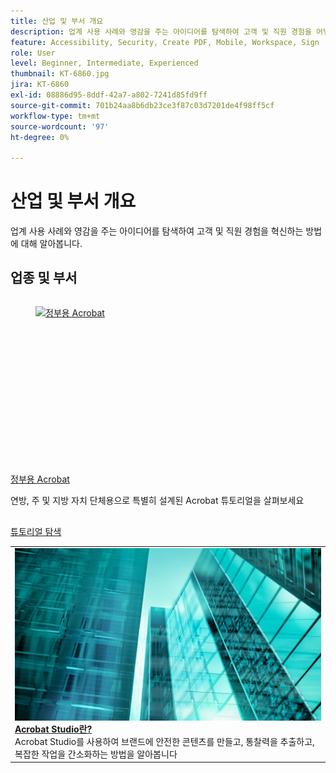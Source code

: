 ```yaml
---
title: 산업 및 부서 개요
description: 업계 사용 사례와 영감을 주는 아이디어를 탐색하여 고객 및 직원 경험을 어떻게 변화시킬 수 있는지 알아보십시오.
feature: Accessibility, Security, Create PDF, Mobile, Workspace, Sign
role: User
level: Beginner, Intermediate, Experienced
thumbnail: KT-6860.jpg
jira: KT-6860
exl-id: 08886d95-8ddf-42a7-a802-7241d85fd9ff
source-git-commit: 701b24aa8b6db23ce3f87c03d7201de4f98ff5cf
workflow-type: tm+mt
source-wordcount: '97'
ht-degree: 0%

---
```


# 산업 및 부서 개요

업계 사용 사례와 영감을 주는 아이디어를 탐색하여 고객 및 직원 경험을 혁신하는 방법에 대해 알아봅니다.

## 업종 및 부서

<!-- START CARDS HTML - DO NOT MODIFY BY HAND -->
<div class="columns">
    <div class="column is-half-tablet is-half-desktop is-one-third-widescreen" aria-label="Acrobat for government">
        <div class="card" style="height: 100%; display: flex; flex-direction: column; height: 100%;">
            <div class="card-image">
                <figure class="image x-is-16by9">
                    <a href="https://experienceleague.adobe.com/en/docs/document-cloud-learn/acrobat-learning/by-industry/gov/gov-overview" title="정부용 Acrobat" target="_self" rel="referrer">
                        <img class="is-bordered-r-small" src="https://experienceleague.adobe.com/en/docs/document-cloud-learn/acrobat-learning/by-industry/media_1abe687622f66d3337ba5f1e48f787f436753c3bc.png?width=400&format=webply&optimize=medium" alt="정부용 Acrobat"
                             style="width: 100%; aspect-ratio: 16 / 9; object-fit: cover; overflow: hidden; display: block; margin: auto;">
                    </a>
                </figure>
            </div>
            <div class="card-content is-padded-small" style="display: flex; flex-direction: column; flex-grow: 1; justify-content: space-between;">
                <div class="top-card-content">
                    <p class="headline is-size-6 has-text-weight-bold">
                        <a href="https://experienceleague.adobe.com/en/docs/document-cloud-learn/acrobat-learning/by-industry/gov/gov-overview" target="_self" rel="referrer" title="정부용 Acrobat">정부용 Acrobat</a>
                    </p>
                    <p class="is-size-6">연방, 주 및 지방 자치 단체용으로 특별히 설계된 Acrobat 튜토리얼을 살펴보세요</p>
                </div>
                <a href="https://experienceleague.adobe.com/en/docs/document-cloud-learn/acrobat-learning/by-industry/gov/gov-overview" target="_self" rel="referrer" class="spectrum-Button spectrum-Button--outline spectrum-Button--primary spectrum-Button--sizeM" style="align-self: flex-start; margin-top: 1rem;">
                    <span class="spectrum-Button-label has-no-wrap has-text-weight-bold">튜토리얼 탐색</span>
                </a>
            </div>
        </div>
    </div>
</div>
<!-- END CARDS HTML - DO NOT MODIFY BY HAND -->

<table style="table-layout:fixed">
<tr>
  <td>
    <a href="../getting-started/acrobat-studio.md">
      <img alt="Acrobat Studio 개요" src="../assets/acrobat-studio.png" />
    </a>
    <div>
    <a href="../getting-started/acrobat-studio.md"><strong>Acrobat Studio란?</strong></a>
    </div>
    Acrobat Studio를 사용하여 브랜드에 안전한 콘텐츠를 만들고, 통찰력을 추출하고, 복잡한 작업을 간소화하는 방법을 알아봅니다
    <br>
  </td>
  </tr>
  </table>